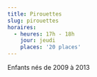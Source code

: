 ```yaml
---
title: Pirouettes
slug: pirouettes
horaires:
  - heures: 17h - 18h
    jour: jeudi
    places: '20 places'
---
```

Enfants nés de 2009 à 2013
